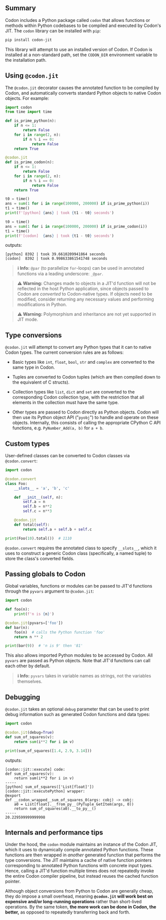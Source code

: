 ## Summary
Codon includes a Python package called `codon` that allows
functions or methods within Python codebases to be compiled and
executed by Codon's JIT. The `codon` library can be installed
with `pip`:

```bash
pip install codon-jit
```

This library will attempt to use an installed version of Codon.
If Codon is installed at a non-standard path, set the `CODON_DIR`
environment variable to the installation path.

## Using `@codon.jit`

The `@codon.jit` decorator causes the annotated function to be
compiled by Codon, and automatically converts standard Python
objects to native Codon objects. For example:

```python
import codon
from time import time

def is_prime_python(n):
    if n <= 1:
        return False
    for i in range(2, n):
        if n % i == 0:
            return False
    return True

@codon.jit
def is_prime_codon(n):
    if n <= 1:
        return False
    for i in range(2, n):
        if n % i == 0:
            return False
    return True

t0 = time()
ans = sum(1 for i in range(100000, 200000) if is_prime_python(i))
t1 = time()
print(f'[python] {ans} | took {t1 - t0} seconds')

t0 = time()
ans = sum(1 for i in range(100000, 200000) if is_prime_codon(i))
t1 = time()
print(f'[codon]  {ans} | took {t1 - t0} seconds')
```

outputs:

```
[python] 8392 | took 39.6610209941864 seconds
[codon]  8392 | took 0.998633861541748 seconds
```

> **ℹ️ Info:**
> `@par` (to parallelize `for`-loops) can be used in annotated functions
> via a leading underscore: `_@par`.

> **⚠️ Warning:**
> Changes made to objects in a JIT'd function will not be reflected
> in the host Python application, since objects passed to Codon are
> *converted* to Codon-native types. If objects need to be modified,
> consider returning any necessary values and performing modifications
> in Python.

> **⚠️ Warning:**
> Polymorphism and inheritance are not yet supported in JIT mode.


## Type conversions

`@codon.jit` will attempt to convert any Python types that it can
to native Codon types. The current conversion rules are as follows:

- Basic types like `int`, `float`, `bool`, `str` and `complex` are
  converted to the same type in Codon.

- Tuples are converted to Codon tuples (which are then compiled
  down to the equivalent of C structs).

- Collection types like `list`, `dict` and `set` are converted to
  the corresponding Codon collection type, with the restriction
  that all elements in the collection must have the same type.

- Other types are passed to Codon directly as Python objects.
  Codon will then use its Python object API ("`pyobj`") to handle
  and operate on these objects. Internally, this consists of calling
  the appropriate CPython C API functions, e.g. `PyNumber_Add(a, b)`
  for `a + b`.

## Custom types

User-defined classes can be converted to Codon classes via `@codon.convert`:

```python
import codon

@codon.convert
class Foo:
    __slots__ = 'a', 'b', 'c'

    def __init__(self, n):
        self.a = n
        self.b = n**2
        self.c = n**3

    @codon.jit
    def total(self):
        return self.a + self.b + self.c

print(Foo(10).total())  # 1110
```

`@codon.convert` requires the annotated class to specify `__slots__`, which
it uses to construct a generic Codon class (specifically, a named tuple) to
store the class's converted fields.

## Passing globals to Codon

Global variables, functions or modules can be passed to JIT'd functions through
the `pyvars` argument to `@codon.jit`:

``` python
import codon

def foo(n):
    print(f'n is {n}')

@codon.jit(pyvars=['foo'])
def bar(n):
    foo(n)  # calls the Python function 'foo'
    return n ** 2

print(bar(9))  # 'n is 9' then '81'
```

This also allows imported Python modules to be accessed by Codon. All `pyvars`
are passed as Python objects. Note that JIT'd functions can call each other
by default.

> **ℹ️ Info:**
> `pyvars` takes in variable names as strings, not the variables themselves.

## Debugging

`@codon.jit` takes an optional `debug` parameter that can be used to print debug
information such as generated Codon functions and data types:

``` python
import codon

@codon.jit(debug=True)
def sum_of_squares(v):
    return sum(i**2 for i in v)

print(sum_of_squares([1.4, 2.9, 3.14]))
```

outputs:

```
[codon::jit::execute] code:
def sum_of_squares(v):
    return sum(i**2 for i in v)
-----
[python] sum_of_squares(['List[float]'])
[codon::jit::executePython] wrapper:
@export
def __codon_wrapped__sum_of_squares_0(args: cobj) -> cobj:
    a0 = List[float].__from_py__(PyTuple_GetItem(args, 0))
    return sum_of_squares(a0).__to_py__()
-----
20.229599999999998
```

## Internals and performance tips

Under the hood, the `codon` module maintains an instance of the Codon JIT,
which it uses to dynamically compile annotated Python functions. These functions
are then wrapped in *another* generated function that performs the type conversions.
The JIT maintains a cache of native function pointers corresponding to annotated
Python functions with concrete input types. Hence, calling a JIT'd function
multiple times does not repeatedly invoke the entire Codon compiler pipeline,
but instead reuses the cached function pointer.

Although object conversions from Python to Codon are generally cheap, they do
impose a small overhead, meaning **`@codon.jit` will work best on expensive and/or
long-running operations** rather than short-lived operations. By the same token,
**the more work can be done in Codon, the better,** as opposed to repeatedly
transferring back and forth.

